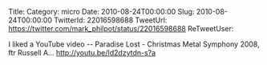 Title: 
Category: micro
Date: 2010-08-24T00:00:00
Slug: 2010-08-24T00:00:00
TwitterId: 22016598688
TweetUrl: https://twitter.com/mark_philpot/status/22016598688
ReTweetUser: 

I liked a YouTube video -- Paradise Lost - Christmas Metal Symphony 2008, ftr Russell A... http://youtu.be/Id2dzytdn-s?a